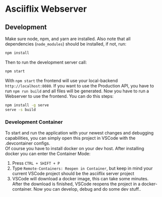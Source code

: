 # Asciiflix Webserver

## Development

Make sure node, npm, and yarn are installed.
Also note that all dependencies (``node_modules``) should be installed, if not, run:
```bash
npm install
```

Then to run the development server call:

```bash
npm start
```

With ``npm start`` the frontend will use your local-backend ``http://localhost:8080``. If you want to use the Production API, you have to run ``npm run build`` and all files will be generated. Now you have to run a Webserver to use the frontend.
You can do this steps:
````bash
npm install -g serve
serve -s build
````

### Development Container

To start and run the application with your newest changes and debugging capabilities, you can simply open this project in VSCode with the .devcontainer configs. <br>
Of course you have to install docker on your dev host. After installing docker you can enter the Container Mode:

1. Press `CTRL + SHIFT + P`
2. Type `Remote-Containers: Reopen in Container`, but keep in mind your current VSCode project should be the asciiflix server project
3. VSCode will download a docker image, this can take some minutes. After the download is finished, VSCode reopens the project in a docker-container. Now you can develop, debug and do some dev stuff..

